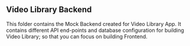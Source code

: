 ## Video Library Backend

This  folder contains the Mock Backend created for Video Library App. It contains different API end-points and database configuration for building Video Library; so that you can focus on building Frontend.
